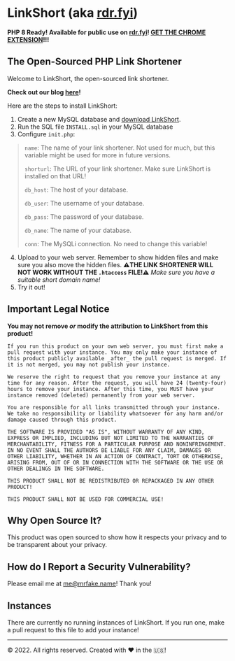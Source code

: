 # LinkShort (aka [rdr.fyi](https://rdr.fyi/))
**PHP 8 Ready! Available for public use on [rdr.fyi](https://rdr.fyi/)! [GET THE CHROME EXTENSION](https://chrome.google.com/webstore/detail/linkshort/gkkakbcefmklabnpefmpbjngidibdbdi)!!!**
## The Open-Sourced PHP Link Shortener
Welcome to LinkShort, the open-sourced link shortener.

**Check out our blog [here](https://rdr.fyi/blog)!**

Here are the steps to install LinkShort:
1. Create a new MySQL database and [download LinkShort](https://github.com/fakerybakery/LinkShort/releases/tag/linkshort).
2. Run the SQL file `INSTALL.sql` in your MySQL database
3. Configure `init.php`:

> `name`: The name of your link shortener. Not used for much, but this variable might be used for more in future versions.
> 
> `shorturl`: The URL of your link shortener. Make sure LinkShort is installed on that URL!
> 
> `db_host`: The host of your database.
> 
> `db_user`: The username of your database.
> 
> `db_pass`: The password of your database.
> 
> `db_name`: The name of your database.
> 
> `conn`: The MySQLi connection. No need to change this variable!

4. Upload to your web server. Remember to show hidden files and make sure you also move the hidden files. **⚠️THE LINK SHORTENER WILL NOT WORK WITHOUT THE `.htaccess` FILE!⚠️** _Make sure you have a suitable short domain name!_
5. Try it out!
## Important Legal Notice
**You may not remove _or_ modify the attribution to LinkShort from this product!**
```
If you run this product on your own web server, you must first make a pull request with your instance. You may only make your instance of this product publicly available _after_ the pull request is merged. If it is not merged, you may not publish your instance.

We reserve the right to request that you remove your instance at any time for any reason. After the request, you will have 24 (twenty-four) hours to remove your instance. After this time, you MUST have your instance removed (deleted) permanently from your web server.

You are responsible for all links transmitted through your instance. We take no responsibility or liability whatsoever for any harm and/or damage caused through this product.

THE SOFTWARE IS PROVIDED "AS IS", WITHOUT WARRANTY OF ANY KIND, EXPRESS OR IMPLIED, INCLUDING BUT NOT LIMITED TO THE WARRANTIES OF MERCHANTABILITY, FITNESS FOR A PARTICULAR PURPOSE AND NONINFRINGEMENT. IN NO EVENT SHALL THE AUTHORS BE LIABLE FOR ANY CLAIM, DAMAGES OR OTHER LIABILITY, WHETHER IN AN ACTION OF CONTRACT, TORT OR OTHERWISE, ARISING FROM, OUT OF OR IN CONNECTION WITH THE SOFTWARE OR THE USE OR OTHER DEALINGS IN THE SOFTWARE.

THIS PRODUCT SHALL NOT BE REDISTRIBUTED OR REPACKAGED IN ANY OTHER PRODUCT!

THIS PRODUCT SHALL NOT BE USED FOR COMMERCIAL USE!
```
## Why Open Source It?
This product was open sourced to show how it respects your privacy and to be transparent about your privacy.
## How do I Report a Security Vulnerability?
Please email me at me@mrfake.name! Thank you!
## Instances

There are currently no running instances of LinkShort. If you run one, make a pull request to this file to add your instance!

---
&copy; 2022. All rights reserved. Created with :hearts: in the 🇺🇸!
